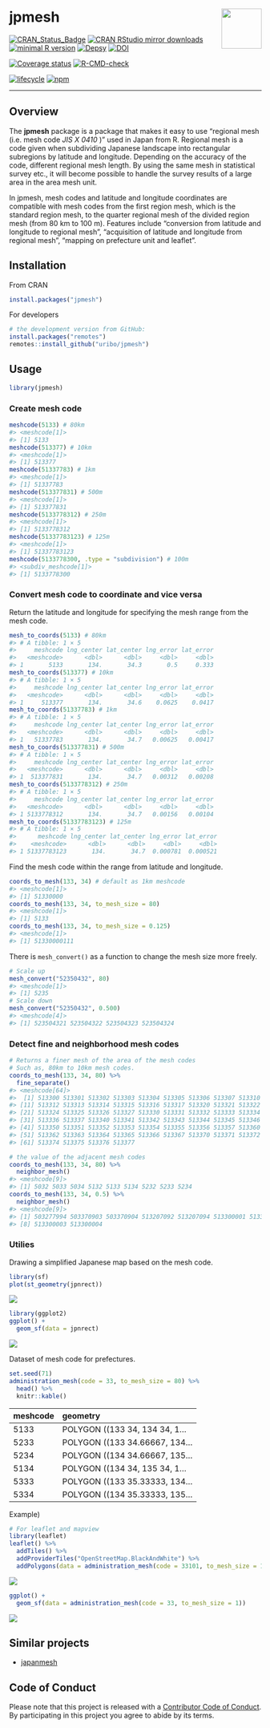 
<!-- README.md is generated from README.Rmd. Please edit that file -->

# jpmesh <img src="man/figures/logo.png" align="right" width="80px" />

[![CRAN_Status_Badge](https://www.r-pkg.org/badges/version/jpmesh)](https://cran.r-project.org/package=jpmesh)
[![CRAN RStudio mirror
downloads](https://cranlogs.r-pkg.org/badges/jpmesh?color=FF5254)](https://cran.r-project.org/package=jpmesh)
[![minimal R
version](https://img.shields.io/badge/R%3E%3D-3.1.0-blue.svg)](https://cran.r-project.org/)
[![Depsy](http://depsy.org/api/package/cran/jpmesh/badge.svg)](http://depsy.org/package/r/jpmesh)
[![DOI](https://zenodo.org/badge/DOI/10.5281/zenodo.4291910.svg)](https://doi.org/10.5281/zenodo.4291910)

[![Coverage
status](https://codecov.io/gh/uribo/jpmesh/branch/master/graph/badge.svg)](https://codecov.io/github/uribo/jpmesh?branch=master)
[![R-CMD-check](https://github.com/uribo/jpmesh/workflows/R-CMD-check/badge.svg)](https://github.com/uribo/jpmesh/actions?query=workflow%3AR-CMD-check)

[![lifecycle](https://img.shields.io/badge/lifecycle-maturing-blue.svg?style=for-the-badge)](https://lifecycle.r-lib.org/articles/stages.html)
[![npm](https://img.shields.io/npm/l/express.svg?style=for-the-badge)](https://github.com/uribo/jpmesh)

------------------------------------------------------------------------

## Overview

The **jpmesh** package is a package that makes it easy to use “regional
mesh (i.e. mesh code *JIS X 0410* )” used in Japan from R. Regional mesh
is a code given when subdividing Japanese landscape into rectangular
subregions by latitude and longitude. Depending on the accuracy of the
code, different regional mesh length. By using the same mesh in
statistical survey etc., it will become possible to handle the survey
results of a large area in the area mesh unit.

In jpmesh, mesh codes and latitude and longitude coordinates are
compatible with mesh codes from the first region mesh, which is the
standard region mesh, to the quarter regional mesh of the divided region
mesh (from 80 km to 100 m). Features include “conversion from latitude
and longitude to regional mesh”, “acquisition of latitude and longitude
from regional mesh”, “mapping on prefecture unit and leaflet”.

## Installation

From CRAN

``` r
install.packages("jpmesh")
```

For developers

``` r
# the development version from GitHub:
install.packages("remotes")
remotes::install_github("uribo/jpmesh")
```

## Usage

``` r
library(jpmesh)
```

### Create mesh code

``` r
meshcode(5133) # 80km
#> <meshcode[1]>
#> [1] 5133
meshcode(513377) # 10km
#> <meshcode[1]>
#> [1] 513377
meshcode(51337783) # 1km
#> <meshcode[1]>
#> [1] 51337783
meshcode(513377831) # 500m
#> <meshcode[1]>
#> [1] 513377831
meshcode(5133778312) # 250m
#> <meshcode[1]>
#> [1] 5133778312
meshcode(51337783123) # 125m
#> <meshcode[1]>
#> [1] 51337783123
meshcode(5133778300, .type = "subdivision") # 100m
#> <subdiv_meshcode[1]>
#> [1] 5133778300
```

### Convert mesh code to coordinate and vice versa

Return the latitude and longitude for specifying the mesh range from the
mesh code.

``` r
mesh_to_coords(5133) # 80km
#> # A tibble: 1 × 5
#>     meshcode lng_center lat_center lng_error lat_error
#>   <meshcode>      <dbl>      <dbl>     <dbl>     <dbl>
#> 1       5133       134.       34.3       0.5     0.333
mesh_to_coords(513377) # 10km
#> # A tibble: 1 × 5
#>     meshcode lng_center lat_center lng_error lat_error
#>   <meshcode>      <dbl>      <dbl>     <dbl>     <dbl>
#> 1     513377       134.       34.6    0.0625    0.0417
mesh_to_coords(51337783) # 1km
#> # A tibble: 1 × 5
#>     meshcode lng_center lat_center lng_error lat_error
#>   <meshcode>      <dbl>      <dbl>     <dbl>     <dbl>
#> 1   51337783       134.       34.7   0.00625   0.00417
mesh_to_coords(513377831) # 500m
#> # A tibble: 1 × 5
#>     meshcode lng_center lat_center lng_error lat_error
#>   <meshcode>      <dbl>      <dbl>     <dbl>     <dbl>
#> 1  513377831       134.       34.7   0.00312   0.00208
mesh_to_coords(5133778312) # 250m
#> # A tibble: 1 × 5
#>     meshcode lng_center lat_center lng_error lat_error
#>   <meshcode>      <dbl>      <dbl>     <dbl>     <dbl>
#> 1 5133778312       134.       34.7   0.00156   0.00104
mesh_to_coords(51337783123) # 125m
#> # A tibble: 1 × 5
#>      meshcode lng_center lat_center lng_error lat_error
#>    <meshcode>      <dbl>      <dbl>     <dbl>     <dbl>
#> 1 51337783123       134.       34.7  0.000781  0.000521
```

Find the mesh code within the range from latitude and longitude.

``` r
coords_to_mesh(133, 34) # default as 1km meshcode
#> <meshcode[1]>
#> [1] 51330000
coords_to_mesh(133, 34, to_mesh_size = 80)
#> <meshcode[1]>
#> [1] 5133
coords_to_mesh(133, 34, to_mesh_size = 0.125)
#> <meshcode[1]>
#> [1] 51330000111
```

There is `mesh_convert()` as a function to change the mesh size more
freely.

``` r
# Scale up
mesh_convert("52350432", 80)
#> <meshcode[1]>
#> [1] 5235
# Scale down
mesh_convert("52350432", 0.500)
#> <meshcode[4]>
#> [1] 523504321 523504322 523504323 523504324
```

### Detect fine and neighborhood mesh codes

``` r
# Returns a finer mesh of the area of the mesh codes
# Such as, 80km to 10km mesh codes.
coords_to_mesh(133, 34, 80) %>% 
  fine_separate()
#> <meshcode[64]>
#>  [1] 513300 513301 513302 513303 513304 513305 513306 513307 513310 513311
#> [11] 513312 513313 513314 513315 513316 513317 513320 513321 513322 513323
#> [21] 513324 513325 513326 513327 513330 513331 513332 513333 513334 513335
#> [31] 513336 513337 513340 513341 513342 513343 513344 513345 513346 513347
#> [41] 513350 513351 513352 513353 513354 513355 513356 513357 513360 513361
#> [51] 513362 513363 513364 513365 513366 513367 513370 513371 513372 513373
#> [61] 513374 513375 513376 513377

# the value of the adjacent mesh codes
coords_to_mesh(133, 34, 80) %>% 
  neighbor_mesh()
#> <meshcode[9]>
#> [1] 5032 5033 5034 5132 5133 5134 5232 5233 5234
coords_to_mesh(133, 34, 0.5) %>% 
  neighbor_mesh()
#> <meshcode[9]>
#> [1] 503277994 503370903 503370904 513207092 513207094 513300001 513300002
#> [8] 513300003 513300004
```

### Utilies

Drawing a simplified Japanese map based on the mesh code.

``` r
library(sf)
plot(st_geometry(jpnrect))
```

![](man/figures/README-jpn_simple_map_sf-1.png)<!-- -->

``` r
library(ggplot2)
ggplot() +
  geom_sf(data = jpnrect)
```

![](man/figures/README-jpn_simple_map-1.png)<!-- -->

Dataset of mesh code for prefectures.

``` r
set.seed(71)
administration_mesh(code = 33, to_mesh_size = 80) %>% 
  head() %>% 
  knitr::kable()
```

| meshcode | geometry                     |
|:---------|:-----------------------------|
| 5133     | POLYGON ((133 34, 134 34, 1… |
| 5233     | POLYGON ((133 34.66667, 134… |
| 5234     | POLYGON ((134 34.66667, 135… |
| 5134     | POLYGON ((134 34, 135 34, 1… |
| 5333     | POLYGON ((133 35.33333, 134… |
| 5334     | POLYGON ((134 35.33333, 135… |

Example)

``` r
# For leaflet and mapview
library(leaflet)
leaflet() %>% 
  addTiles() %>% 
  addProviderTiles("OpenStreetMap.BlackAndWhite") %>% 
  addPolygons(data = administration_mesh(code = 33101, to_mesh_size = 1))
```

![](man/figures/README-mesh_pref_33_leaflet-1.png)

``` r
ggplot() + 
  geom_sf(data = administration_mesh(code = 33, to_mesh_size = 1))
```

![](man/figures/README-mesh_pref33_map-1.png)

## Similar projects

-   [japanmesh](https://cran.r-project.org/package=japanmesh)

## Code of Conduct

Please note that this project is released with a [Contributor Code of
Conduct](.github/CODE_OF_CONDUCT.md). By participating in this project
you agree to abide by its terms.
